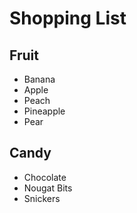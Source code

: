 <!-- shopping_list.md -->

# Shopping List

## Fruit

* Banana
* Apple
* Peach
* Pineapple
* Pear

## Candy

* Chocolate
* Nougat Bits
* Snickers

